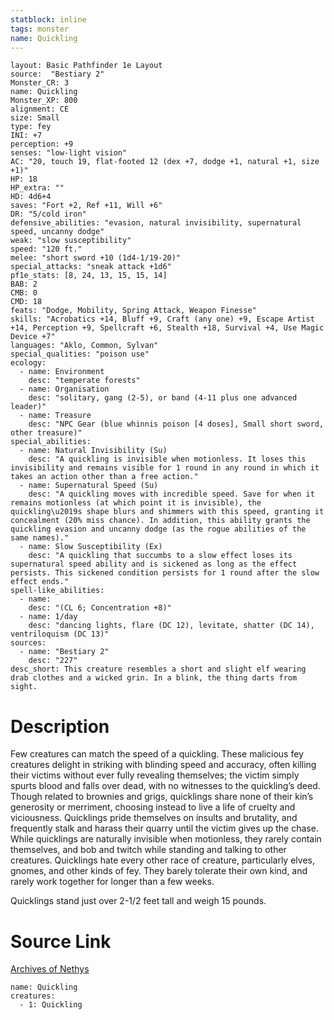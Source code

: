```yaml
---
statblock: inline
tags: monster
name: Quickling
---
```

```statblock
layout: Basic Pathfinder 1e Layout
source:  "Bestiary 2"
Monster_CR: 3
name: Quickling
Monster_XP: 800
alignment: CE
size: Small
type: fey
INI: +7
perception: +9
senses: "low-light vision"
AC: "20, touch 19, flat-footed 12 (dex +7, dodge +1, natural +1, size +1)"
HP: 18
HP_extra: ""
HD: 4d6+4
saves: "Fort +2, Ref +11, Will +6"
DR: "5/cold iron"
defensive_abilities: "evasion, natural invisibility, supernatural speed, uncanny dodge"
weak: "slow susceptibility"
speed: "120 ft."
melee: "short sword +10 (1d4-1/19-20)"
special_attacks: "sneak attack +1d6"
pf1e_stats: [8, 24, 13, 15, 15, 14]
BAB: 2
CMB: 0
CMD: 18
feats: "Dodge, Mobility, Spring Attack, Weapon Finesse"
skills: "Acrobatics +14, Bluff +9, Craft (any one) +9, Escape Artist +14, Perception +9, Spellcraft +6, Stealth +18, Survival +4, Use Magic Device +7"
languages: "Aklo, Common, Sylvan"
special_qualities: "poison use"
ecology:
  - name: Environment
    desc: "temperate forests"
  - name: Organisation
    desc: "solitary, gang (2-5), or band (4-11 plus one advanced leader)"
  - name: Treasure
    desc: "NPC Gear (blue whinnis poison [4 doses], Small short sword, other treasure)"
special_abilities:
  - name: Natural Invisibility (Su)
    desc: "A quickling is invisible when motionless. It loses this invisibility and remains visible for 1 round in any round in which it takes an action other than a free action."
  - name: Supernatural Speed (Su)
    desc: "A quickling moves with incredible speed. Save for when it remains motionless (at which point it is invisible), the quickling\u2019s shape blurs and shimmers with this speed, granting it concealment (20% miss chance). In addition, this ability grants the quickling evasion and uncanny dodge (as the rogue abilities of the same names)."
  - name: Slow Susceptibility (Ex)
    desc: "A quickling that succumbs to a slow effect loses its supernatural speed ability and is sickened as long as the effect persists. This sickened condition persists for 1 round after the slow effect ends."
spell-like_abilities:
  - name:
    desc: "(CL 6; Concentration +8)"
  - name: 1/day
    desc: "dancing lights, flare (DC 12), levitate, shatter (DC 14), ventriloquism (DC 13)"
sources:
  - name: "Bestiary 2"
    desc: "227"
desc_short: This creature resembles a short and slight elf wearing drab clothes and a wicked grin. In a blink, the thing darts from sight.
```
# Description
Few creatures can match the speed of a quickling. These malicious fey creatures delight in striking with blinding speed and accuracy, often killing their victims without ever fully revealing themselves; the victim simply spurts blood and falls over dead, with no witnesses to the quickling’s deed. Though related to brownies and grigs, quicklings share none of their kin’s generosity or merriment, choosing instead to live a life of cruelty and viciousness. Quicklings pride themselves on insults and brutality, and frequently stalk and harass their quarry until the victim gives up the chase. While quicklings are naturally invisible when motionless, they rarely contain themselves, and bob and twitch while standing and talking to other creatures. Quicklings hate every other race of creature, particularly elves, gnomes, and other kinds of fey. They barely tolerate their own kind, and rarely work together for longer than a few weeks.

Quicklings stand just over 2-1/2 feet tall and weigh 15 pounds.
# Source Link
[Archives of Nethys](https://aonprd.com/MonsterDisplay.aspx?ItemName=Quickling)
```encounter-table
name: Quickling
creatures:
  - 1: Quickling
```
